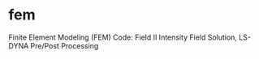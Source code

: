 fem
===

Finite Element Modeling (FEM) Code: Field II Intensity Field Solution, LS-DYNA Pre/Post Processing